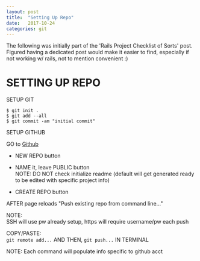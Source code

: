 ```yaml
---
layout: post
title:  "Setting Up Repo"
date:   2017-10-24
categories: git
---
```


The following was initially part of the 'Rails Project Checklist of Sorts' post. Figured having a dedicated post would make it easier to find, especially if not working w/ rails, not to mention convenient :)

# SETTING UP REPO  

SETUP GIT  

  `$ git init .`  
  `$ git add --all`  
  `$ git commit -am "initial commit"`  


SETUP GITHUB  

GO to [Github](https://github.com)  

- NEW REPO button  

- NAME it, leave PUBLIC button  
NOTE: DO NOT check initialize readme (default will get generated ready to be edited with specific project info)  

- CREATE REPO button  

AFTER page reloads
"Push existing repo from command line..."  

NOTE:  
SSH will use pw already setup, https will require username/pw each push
  
COPY/PASTE:  
`git remote add...` AND THEN, `git push...` IN TERMINAL  

NOTE: Each command will populate info specific to github acct  
 

